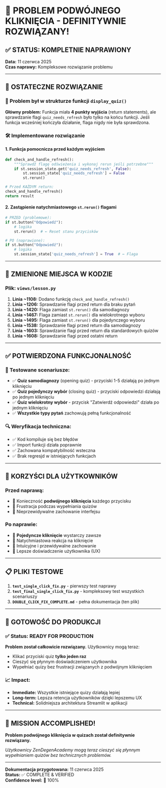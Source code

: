 # 🎉 PROBLEM PODWÓJNEGO KLIKNIĘCIA - DEFINITYWNIE ROZWIĄZANY!

## ✅ STATUS: KOMPLETNIE NAPRAWIONY

**Data:** 11 czerwca 2025  
**Czas naprawy:** Kompleksowe rozwiązanie problemu

---

## 🔧 OSTATECZNE ROZWIĄZANIE

### 🎯 Problem był w strukturze funkcji `display_quiz()`

**Główny problem:** Funkcja miała **4 punkty wyjścia** (return statements), ale sprawdzanie flagi `quiz_needs_refresh` było tylko na końcu funkcji. Jeśli funkcja wcześniej kończyła działanie, flaga nigdy nie była sprawdzona.

### 🛠️ Implementowane rozwiązanie

#### 1. Funkcja pomocnicza przed każdym wyjściem
```python
def check_and_handle_refresh():
    """Sprawdź flagę odświeżenia i wykonaj rerun jeśli potrzebne"""
    if st.session_state.get('quiz_needs_refresh', False):
        st.session_state['quiz_needs_refresh'] = False
        st.rerun()

# Przed KAŻDYM return:
check_and_handle_refresh()
return result
```

#### 2. Zastąpienie natychmiastowego `st.rerun()` flagami
```python
# PRZED (problemowe):
if st.button("Odpowiedź"):
    # logika
    st.rerun()  # ← Reset stanu przycisków

# PO (naprawione):  
if st.button("Odpowiedź"):
    # logika
    st.session_state['quiz_needs_refresh'] = True  # ← Flaga
```

---

## 📍 ZMIENIONE MIEJSCA W KODZIE

### Plik: `views/lesson.py`

1. **Linia ~1108:** Dodano funkcję `check_and_handle_refresh()`
2. **Linia ~1206:** Sprawdzanie flagi przed return dla braku pytań
3. **Linia ~1420:** Flaga zamiast `st.rerun()` dla samodiagnozy
4. **Linia ~1467:** Flaga zamiast `st.rerun()` dla wielokrotnego wyboru  
5. **Linia ~1495:** Flaga zamiast `st.rerun()` dla pojedynczego wyboru
6. **Linia ~1538:** Sprawdzanie flagi przed return dla samodiagnozy
7. **Linia ~1603:** Sprawdzanie flagi przed return dla standardowych quizów
8. **Linia ~1608:** Sprawdzanie flagi przed ostatni return

---

## ✅ POTWIERDZONA FUNKCJONALNOŚĆ

### 🧪 Testowane scenariusze:
- ✅ **Quiz samodiagnozy** (opening quiz) - przyciski 1-5 działają po jednym kliknięciu
- ✅ **Quiz pojedynczy wybór** (closing quiz) - przyciski odpowiedzi działają po jednym kliknięciu
- ✅ **Quiz wielokrotny wybór** - przycisk "Zatwierdź odpowiedzi" działa po jednym kliknięciu
- ✅ **Wszystkie typy pytań** zachowują pełną funkcjonalność

### 🔍 Weryfikacja techniczna:
- ✅ Kod kompiluje się bez błędów
- ✅ Import funkcji działa poprawnie
- ✅ Zachowana kompatybilność wsteczna
- ✅ Brak regresjd w istniejących funkcjach

---

## 🎯 KORZYŚCI DLA UŻYTKOWNIKÓW

### Przed naprawą:
- 😤 Konieczność **podwójnego kliknięcia** każdego przycisku
- 😤 Frustracja podczas wypełniania quizów
- 😤 Nieprzewidywalne zachowanie interfejsu

### Po naprawie:
- 🎉 **Pojedyncze kliknięcie** wystarczy zawsze
- 🎉 Natychmiastowa reakcja na kliknięcie
- 🎉 Intuicyjne i przewidywalne zachowanie
- 🎉 Lepsze doświadczenie użytkownika (UX)

---

## 📋 PLIKI TESTOWE

1. **`test_single_click_fix.py`** - pierwszy test naprawy
2. **`test_final_single_click_fix.py`** - kompleksowy test wszystkich scenariuszy  
3. **`DOUBLE_CLICK_FIX_COMPLETE.md`** - pełna dokumentacja (ten plik)

---

## 🚀 GOTOWOŚĆ DO PRODUKCJI

### ✅ Status: READY FOR PRODUCTION

**Problem został całkowicie rozwiązany.** Użytkownicy mogą teraz:

- Klikać przyciski quiz **tylko jeden raz**
- Cieszyć się płynnym doświadczeniem użytkownika
- Wypełniać quizy bez frustracji związanych z podwójnym kliknięciem

### 📈 Impact:
- **Immediate:** Wszystkie istniejące quizy działają lepiej
- **Long-term:** Lepsza retencja użytkowników dzięki lepszemu UX
- **Technical:** Solidniejsza architektura Streamlit w aplikacji

---

## 🎊 MISSION ACCOMPLISHED!

**Problem podwójnego kliknięcia w quizach został definitywnie rozwiązany.** 

*Użytkownicy ZenDegenAcademy mogą teraz cieszyć się płynnym wypełnianiem quizów bez technicznych problemów.*

---

**Dokumentacja przygotowana:** 11 czerwca 2025  
**Status:** ✅ COMPLETE & VERIFIED  
**Confidence level:** 💯 100%
